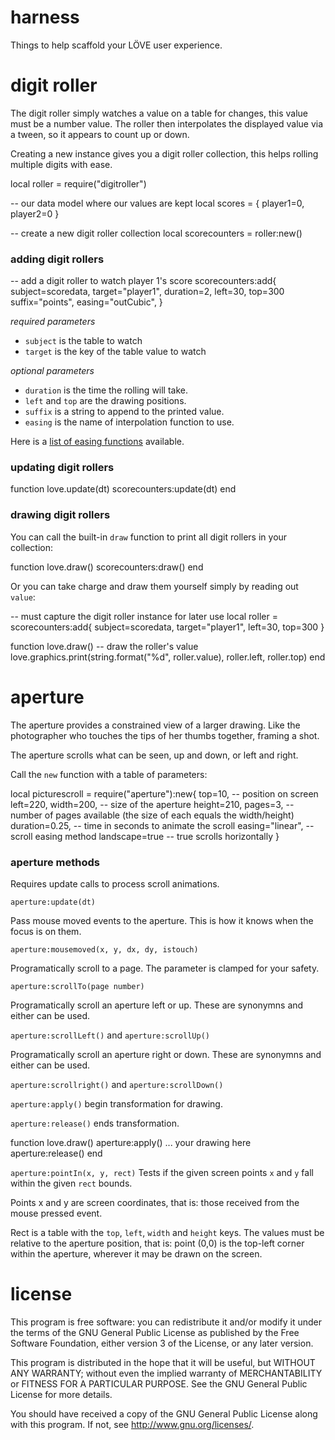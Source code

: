 # harness

Things to help scaffold your LÖVE user experience.

# digit roller

The digit roller simply watches a value on a table for changes, this value must be a number value. The roller then interpolates the displayed value via a tween, so it appears to count up or down.

Creating a new instance gives you a digit roller collection, this helps rolling multiple digits with ease.

  local roller = require("digitroller")

  -- our data model where our values are kept
  local scores = { player1=0, player2=0 }

  -- create a new digit roller collection
  local scorecounters = roller:new()

### adding digit rollers

  -- add a digit roller to watch player 1's score
  scorecounters:add{
    subject=scoredata,
    target="player1",
    duration=2,
    left=30,
    top=300
    suffix="points",
    easing="outCubic",
  }

*required parameters*

* `subject` is the table to watch
* `target` is the key of the table value to watch

*optional parameters*

* `duration` is the time the rolling will take.
* `left` and `top` are the drawing positions.
* `suffix` is a string to append to the printed value.
* `easing` is the name of interpolation function to use.

Here is a [list of easing functions](https://github.com/kikito/tween.lua#easing-functions) available.

### updating digit rollers

  function love.update(dt)
    scorecounters:update(dt)
  end

### drawing digit rollers

You can call the built-in `draw` function to print all digit rollers in your collection:

  function love.draw()
    scorecounters:draw()
  end

Or you can take charge and draw them yourself simply by reading out `value`:

  -- must capture the digit roller instance for later use
  local roller = scorecounters:add{
    subject=scoredata,
    target="player1",
    left=30,
    top=300
  }

  function love.draw()
    -- draw the roller's value
    love.graphics.print(string.format("%d", roller.value), roller.left, roller.top)
  end

# aperture

The aperture provides a constrained view of a larger drawing. Like the photographer who touches the tips of her thumbs together, framing a shot.

The aperture scrolls what can be seen, up and down, or left and right.

Call the `new` function with a table of parameters:

  local picturescroll = require("aperture"):new{
    top=10,           -- position on screen
    left=220,
    width=200,        -- size of the aperture
    height=210,
    pages=3,          -- number of pages available (the size of each equals the width/height)
    duration=0.25,    -- time in seconds to animate the scroll
    easing="linear",  -- scroll easing method
    landscape=true    -- true scrolls horizontally
  }

### aperture methods

Requires update calls to process scroll animations.

`aperture:update(dt)`

Pass mouse moved events to the aperture. This is how it knows when the focus is on them.

`aperture:mousemoved(x, y, dx, dy, istouch)`

Programatically scroll to a page. The parameter is clamped for your safety.

`aperture:scrollTo(page number)`

Programatically scroll an aperture left or up. These are synonymns and either can be used.

`aperture:scrollLeft()` and `aperture:scrollUp()`

Programatically scroll an aperture right or down. These are synonymns and either can be used.

`aperture:scrollright()` and `aperture:scrollDown()`

`aperture:apply()` begin transformation for drawing.

`aperture:release()` ends transformation.

  function love.draw()
    aperture:apply()
    ... your drawing here
    aperture:release()
  end

`aperture:pointIn(x, y, rect)` Tests if the given screen points `x` and `y` fall within the given `rect` bounds.

Points x and y are screen coordinates, that is: those received from the mouse pressed event.

Rect is a table with the `top`, `left`, `width` and `height` keys. The values must be relative to the aperture position, that is: point (0,0) is the top-left corner within the aperture, wherever it may be drawn on the screen.


# license

  This program is free software: you can redistribute it and/or modify
  it under the terms of the GNU General Public License as published by
  the Free Software Foundation, either version 3 of the License, or
  any later version.

  This program is distributed in the hope that it will be useful,
  but WITHOUT ANY WARRANTY; without even the implied warranty of
  MERCHANTABILITY or FITNESS FOR A PARTICULAR PURPOSE.  See the
  GNU General Public License for more details.

  You should have received a copy of the GNU General Public License
  along with this program. If not, see http://www.gnu.org/licenses/.
